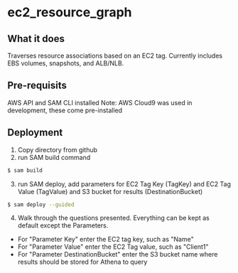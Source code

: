 # ec2_resource_graph

## What it does

Traverses resource associations based on an EC2 tag. Currently includes EBS volumes, snapshots, and ALB/NLB.

## Pre-requisits
AWS API and SAM CLI installed
Note: AWS Cloud9 was used in development, these come pre-installed

## Deployment

1. Copy directory from github  
2. run SAM build command  
```sh  
$ sam build
```  
3. run SAM deploy, add parameters for EC2 Tag Key (TagKey) and EC2 Tag Value (TagValue) and S3 bucket for results (DestinationBucket)  
```sh  
$ sam deploy --guided
```  
4. Walk through the questions presented. Everything can be kept as default except the Parameters.
- For "Parameter Key" enter the EC2 tag key, such as "Name"
- For "Parameter Value" enter the EC2 Tag value, such as "Client1"
- For "Parameter DestinationBucket" enter the S3 bucket name where results should be stored for Athena to query
